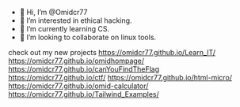 - 👋 Hi, I’m @Omidcr77 
- 👀 I’m interested in ethical hacking.
- 🌱 I’m currently learning CS.
- 💞️ I’m looking to collaborate on linux tools.

<!---
Omidcr77/Omidcr77 is a ✨ special ✨ repository because its `README.md` (this file) appears on your GitHub profile.
You can click the Preview link to take a look at your changes.
--->

check out my new projects
https://omidcr77.github.io/Learn_IT/
https://omidcr77.github.io/omidhompage/
https://omidcr77.github.io/canYouFindTheFlag
https://omidcr77.github.io/ctf/
https://omidcr77.github.io/html-micro/
https://omidcr77.github.io/omid-calculator/
https://omidcr77.github.io/Tailwind_Examples/


